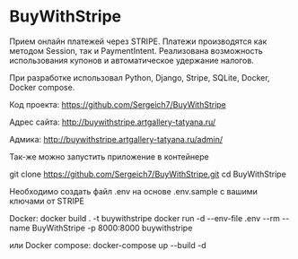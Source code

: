 # BuyWithStripe
Прием онлайн платежей через STRIPE.
Платежи производятся как методом Session, так и PaymentIntent.
Реализована возможность использования купонов и автоматическое удержание налогов.

При разработке использовал Python, Django, Stripe, SQLite, Docker, Docker compose.

Код проекта:
https://github.com/Sergeich7/BuyWithStripe

Адрес сайта:
http://buywithstripe.artgallery-tatyana.ru/

Адмика:
http://buywithstripe.artgallery-tatyana.ru/admin/

Так-же можно запустить приложение в контейнере

git clone https://github.com/Sergeich7/BuyWithStripe.git
cd BuyWithStripe

Необходимо создать файл .env на основе .env.sample с вашими ключами от STRIPE

Docker:
docker build . -t buywithstripe
docker run -d --env-file .env --rm --name BuyWithStripe -p 8000:8000 buywithstripe

или Docker compose:
docker-compose up --build -d
